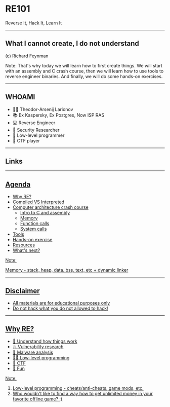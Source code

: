 <!-- .slide: data-background-gradient="radial-gradient(#283b95, #17b2c3)" -->

# RE101

Reverse It, Hack It, Learn It

---

## What I cannot create, I do not understand

(c) Richard Feynman

Note: That's why today we will learn how to first create things. We will start with an assembly and C crash course, then we will learn how to use tools to reverse engineer binaries. And finally, we will do some hands-on exercises.

---

## WHOAMI

* 🐱‍💻 Theodor-Arsenij Larionov
* 📚 Ex Kaspersky, Ex Postgres, Now ISP RAS
* 💻 Reverse Engineer
* 🦾 Security Researcher
* 🧪 Low-level programmer
* 🚩 CTF player

---

## Links

<!-- Bruh, I'm not a designer -->
<div id="social-media" style="display: flex; flex-direction: column; align-items: left; position: absolute; top: 105%; right: 37%">
 <div style="display: flex; align-items: center; margin-bottom: 5px;">
  <img src="./../assets/logos/lightning.png" style="height: 1.5em; width: 1.5em; margin-right: 32px;"
   alt="Pwn-Report" />
  <span style="vertical-align: middle;"><a href="https://pwn.report">pwn.report</a></span>
 </div>
 <div style="display: flex; align-items: center; margin-bottom: 5px;">
  <img src="./../assets/logos/telegram.png" style="height: 1.5em; width: 1.5em; margin-right: 32px;"
   alt="Telegram" text="pwn_report" />
  <span style="vertical-align: middle;"><a href="https://t.me/pwn_report">pwn_report</a></span>
 </div>
 <div style="display: flex; align-items: center; margin-bottom: 5px;">
  <img src="./../assets/logos/twitter.png" style="height: 1.5em; width: 1.5em; margin-right: 32px;" alt="Twitter" />
  <span style="vertical-align: middle;"><a href="https://twitter.com/m4drat">m4drat</span>
 </div>
 <div style="display: flex; align-items: center; margin-bottom: 5px;">
  <img src="./../assets/logos/github.png" style="height: 1.5em; width: 1.5em; margin-right: 32px;" alt="GitHub"/>
  <span style="vertical-align: middle;"><a href="https://github.com/m4drat/">m4drat</span>
 </div>
</div>

---

## Agenda

* Why RE?
* Compiled VS Interpreted
* Computer architecture crash course
  * Intro to C and assembly
  * Memory
  * Function calls
  * System calls
* Tools
* Hands-on exercise
* Resources
* What's next?

Note:

Memory - stack, heap, data, bss, text, etc + dynamic linker

---

<!-- .slide: data-background-gradient="radial-gradient(#C36B6B, #A12929)" -->

## Disclaimer

* All materials are for educational purposes only
* Do not hack what you do not allowed to hack!

---

## Why RE?

* 🧪 Understand how things work
* 💥 Vulnerability research
* 🤖 Malware analysis
* 👨‍💻 Low-level programming
* 🚩 CTF
* 🤡 Fun

Note:

1. Low-level programming - cheats/anti-cheats, game mods, etc.
2. Who wouldn't like to find a way how to get unlimited money in your favorite offline game? :)  
